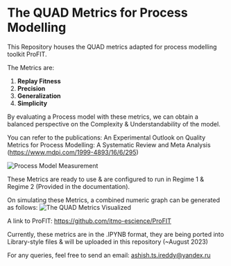 # The QUAD Metrics for Process Modelling

This Repository houses the QUAD metrics adapted for process modelling toolkit ProFIT.

The Metrics are: 

  1. **Replay Fitness**
  2. **Precision**
  3. **Generalization**
  4. **Simplicity**

By evaluating a Process model with these metrics, we can  obtain a balanced perspective on the Complexity & Understandability of the model. 

You can refer to the publications: 
An Experimental Outlook on Quality Metrics for Process Modelling: A Systematic Review and Meta Analysis (https://www.mdpi.com/1999-4893/16/6/295)


![Process Model Measurement](ETC/FLOW.png)

These Metrics are ready to use & are configured to run in Regime 1 & Regime 2 (Provided in the documentation).

On simulating these Metrics, a combined numeric graph can be generated as follows: 
![The QUAD Metrics Visualized](ETC/OPR1.png)

A link to ProFIT: https://github.com/itmo-escience/ProFIT

Currently, these metrics are in the .IPYNB format, they are being ported into Library-style files & will be uploaded in this repository (~August 2023)

For any queries, feel free to send an email: ashish.ts.ireddy@yandex.ru
